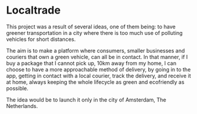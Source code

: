 # Localtrade

This project was a result of several ideas, one of them being: to have greener transportation in a city where there is too much use of polluting vehicles for short distances.

The aim is to make a platform where consumers, smaller businesses and couriers that own a green vehicle, can all be in contact.
In that manner, if I buy a package that I cannot pick up, 10km away from my home, I can choose to have a more approachable method of delivery, by going in to the app, getting in contact with a local courier, track the delivery, and receive it at home, always keeping the whole lifecycle as green and ecofriendly as possible.

The idea would be to launch it only in the city of Amsterdam, The Netherlands.
